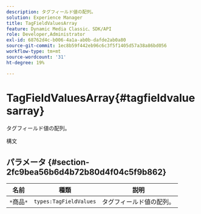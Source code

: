 ```yaml
---
description: タグフィールド値の配列。
solution: Experience Manager
title: TagFieldValuesArray
feature: Dynamic Media Classic、SDK/API
role: Developer,Administrator
exl-id: 68762d4c-b006-4a1a-ab0b-dafde2ab0a80
source-git-commit: 1ec8b59f442eb96c6c3f5f1405d57a38a86bd056
workflow-type: tm+mt
source-wordcount: '31'
ht-degree: 19%

---
```


# TagFieldValuesArray{#tagfieldvaluesarray}

タグフィールド値の配列。

構文

## パラメータ {#section-2fc9bea56b6d4b72b80d4f04c5f9b862}

| 名前 | 種類 | 説明 |
|---|---|---|
| `*`商品`*` | `types:TagFieldValues` | タグフィールド値の配列。 |
